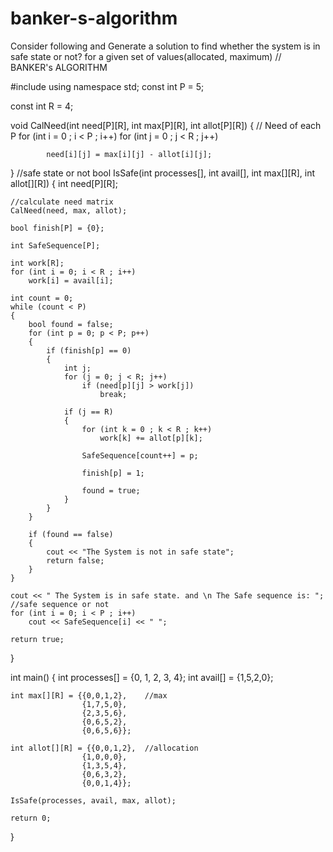 # banker-s-algorithm
Consider following and Generate a solution to find whether the system is in safe state or not?
for a given set of values(allocated, maximum)
// BANKER's ALGORITHM

#include<iostream> 
using namespace std; 
const int P = 5; 

const int R = 4; 

void CalNeed(int need[P][R], int max[P][R], 
				int allot[P][R]) 
{ 
	// Need of each P 
	for (int i = 0 ; i < P ; i++) 
		for (int j = 0 ; j < R ; j++) 

			need[i][j] = max[i][j] - allot[i][j]; 
} 
//safe state or not
bool IsSafe(int processes[], int avail[], int max[][R], 
			int allot[][R]) 
{ 
	int need[P][R]; 

	//calculate need matrix 
	CalNeed(need, max, allot); 

	bool finish[P] = {0}; 

	int SafeSequence[P]; 

	int work[R]; 
	for (int i = 0; i < R ; i++) 
		work[i] = avail[i]; 

	int count = 0; 
	while (count < P) 
	{ 
		bool found = false; 
		for (int p = 0; p < P; p++) 
		{ 
			if (finish[p] == 0) 
			{ 
				int j; 
				for (j = 0; j < R; j++) 
					if (need[p][j] > work[j]) 
						break; 

				if (j == R) 
				{ 
					for (int k = 0 ; k < R ; k++) 
						work[k] += allot[p][k]; 

					SafeSequence[count++] = p; 

					finish[p] = 1; 

					found = true; 
				} 
			} 
		} 

		if (found == false) 
		{ 
			cout << "The System is not in safe state"; 
			return false; 
		} 
	} 

	cout << " The System is in safe state. and \n The Safe sequence is: ";  //safe sequence or not
	for (int i = 0; i < P ; i++) 
		cout << SafeSequence[i] << " "; 

	return true; 
} 

int main() 
{ 
	int processes[] = {0, 1, 2, 3, 4}; 
	int avail[] = {1,5,2,0}; 

	int max[][R] = {{0,0,1,2},    //max
					{1,7,5,0}, 
					{2,3,5,6}, 
					{0,6,5,2}, 
					{0,6,5,6}}; 

	int allot[][R] = {{0,0,1,2},  //allocation
					{1,0,0,0}, 
					{1,3,5,4}, 
					{0,6,3,2}, 
					{0,0,1,4}}; 

	IsSafe(processes, avail, max, allot); 

	return 0; 
}

